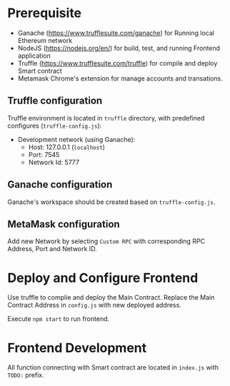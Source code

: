 # Prerequisite
- Ganache (https://www.trufflesuite.com/ganache) for Running local Ethereum network
- NodeJS (https://nodejs.org/en/) for build, test, and running Frontend application
- Truffle (https://www.trufflesuite.com/truffle) for compile and deploy Smart contract
- Metamask Chrome's extension for manage accounts and transations. 

## Truffle configuration
Truffle environment is located in `truffle` directory, with predefined configures (`truffle-config.js`):
  - Development network (using Ganache):
    - Host: 127.0.0.1 (`localhost`)
    - Port: 7545
    - Network Id: 5777

## Ganache configuration

Ganache's workspace should be created based on `truffle-config.js`.


## MetaMask configuration

Add new Network by selecting `Custom RPC` with corresponding RPC Address, Port and Network ID.

# Deploy and Configure Frontend

Use truffle to complie and deploy the Main Contract.
Replace the Main Contract Address in `config.js` with new deployed address.

Execute `npm start` to run frontend.

# Frontend Development

All function connecting with Smart contract are located in `index.js` with `TODO:` prefix. 
